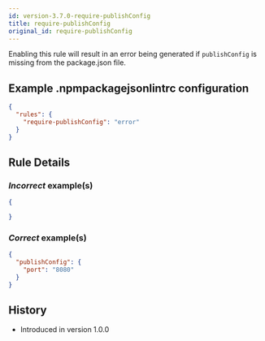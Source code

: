 ```yaml
---
id: version-3.7.0-require-publishConfig
title: require-publishConfig
original_id: require-publishConfig
---
```


Enabling this rule will result in an error being generated if `publishConfig` is missing from the package.json file.

## Example .npmpackagejsonlintrc configuration

```json
{
  "rules": {
    "require-publishConfig": "error"
  }
}
```

## Rule Details

### *Incorrect* example(s)

```json
{

}
```

### *Correct* example(s)

```json
{
  "publishConfig": {
    "port": "8080"
  }
}
```

## History

* Introduced in version 1.0.0
